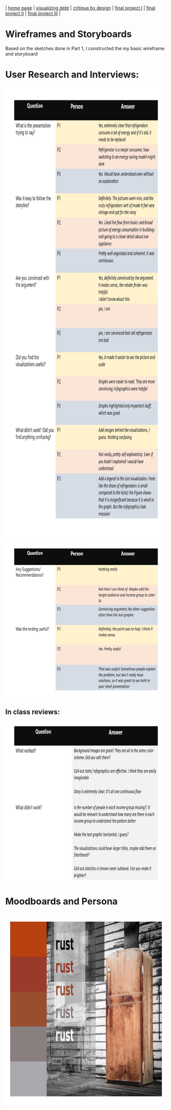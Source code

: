 | [home page](https://cmustudent.github.io/tswd-portfolio-templates/) | [visualizing debt](visualizing-government-debt) | [critique by design](critique-by-design) | [final project I](final-project-part-one) | [final project II](final-project-part-two) | [final project III](final-project-part-three) |

# Wireframes and Storyboards

Based on the sketches done in Part 1, I constructed the my basic wireframe and storyboard



# User Research and Interviews:

<img src="Slide1.JPG" width="800" height="1400"/>
<img src="Slide2_reviews.jpg" width="800" height="500"/>

## In class reviews:

<img src="Slide2_Inclass.jpg" width="800" height="500"/>


# Moodboards and Persona
<img src="theme.jpg" width="800" height="600"/>
